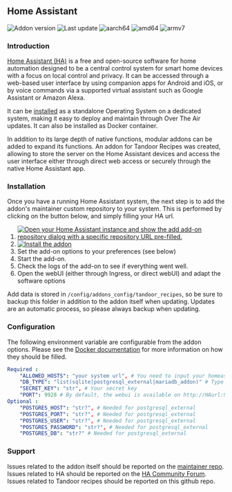 ## **Home Assistant**

![Addon version](https://img.shields.io/badge/dynamic/json?label=Version&query=%24.version&url=https%3A%2F%2Fraw.githubusercontent.com%2Falexbelgium%2Fhassio-addons%2Fmaster%2Ftandoor_recipes%2Fconfig.json) ![Last update](https://img.shields.io/badge/dynamic/json?label=Updated&query=%24.last_update&url=https%3A%2F%2Fraw.githubusercontent.com%2Falexbelgium%2Fhassio-addons%2Fmaster%2Ftandoor_recipes%2Fupdater.json) ![aarch64][aarch64-badge] ![amd64][amd64-badge] ![armv7][armv7-badge]

### Introduction
[Home Assistant (HA)](https://www.home-assistant.io/) is a free and open-source software for home automation designed to be a central control system for smart home devices with a focus on local control and privacy. It can be accessed through a web-based user interface by using companion apps for Android and iOS, or by voice commands via a supported virtual assistant such as Google Assistant or Amazon Alexa.

It can be [installed](https://www.home-assistant.io/installation/) as a standalone Operating System on a dedicated system, making it easy to deploy and maintain through Over The Air updates. It can also be installed as Docker container.

In addition to its large depth of native functions, modular addons can be added to expand its functions. An addon for Tandoor Recipes was created, allowing to store the server on the Home Assistant devices and access the user interface either through direct web access or securely through the native Home Assistant app.

### Installation

Once you have a running Home Assistant system, the next step is to add the addon's maintainer custom repository to your system.
This is performed by clicking on the button below, and simply filling your HA url.

1. [![Open your Home Assistant instance and show the add add-on repository dialog with a specific repository URL pre-filled.](https://my.home-assistant.io/badges/supervisor_add_addon_repository.svg)](https://my.home-assistant.io/redirect/supervisor_add_addon_repository/?repository_url=https%3A%2F%2Fgithub.com%2Falexbelgium%2Fhassio-addons)
1. [![Install the addon](https://my.home-assistant.io/badges/supervisor_store.svg)](https://my.home-assistant.io/redirect/supervisor_store)
1. Set the add-on options to your preferences (see below)
1. Start the add-on.
1. Check the logs of the add-on to see if everything went well.
1. Open the webUI (either through Ingress, or direct webUI) and adapt the software options

Add data is stored in `/config/addons_config/tandoor_recipes`, so be sure to backup this folder in addition to the addon itself when updating. Updates are an automatic process, so please always backup when updating.

### Configuration

The following environment variable are configurable from the addon options. Please see the [Docker documentation](https://docs.tandoor.dev/install/docker/) for more information on how they should be filled.

```yaml
Required :
    "ALLOWED_HOSTS": "your system url", # You need to input your homeassistant urls (comma separated, without space) to allow ingress to work
    "DB_TYPE": "list(sqlite|postgresql_external|mariadb_addon)" # Type of database to use. Mariadb_addon allows to be automatically configured if the maria_db addon is already installed on your system. Sqlite is an internal database. For postgresql_external, you'll need to fill the below settings
    "SECRET_KEY": "str", # Your secret key
    "PORT": 9928 # By default, the webui is available on http://HAurl:9928. If you ever need to change the port, you should never do it within the app, but only through this option
Optional :
    "POSTGRES_HOST": "str?", # Needed for postgresql_external
    "POSTGRES_PORT": "str?", # Needed for postgresql_external
    "POSTGRES_USER": "str?", # Needed for postgresql_external
    "POSTGRES_PASSWORD": "str?", # Needed for postgresql_external
    "POSTGRES_DB": "str?" # Needed for postgresql_external
```

### Support

Issues related to the addon itself should be reported on the [maintainer repo][repository].
Issues related to HA should be reported on the [HA Community Forum][forum].
Issues related to Tandoor recipes should be reported on this github repo.

[aarch64-badge]: https://img.shields.io/badge/aarch64-yes-green.svg?logo=arm
[amd64-badge]: https://img.shields.io/badge/amd64-yes-green.svg?logo=amd
[armv7-badge]: https://img.shields.io/badge/armv7-yes-green.svg?logo=arm
[forum]: https://community.home-assistant.io/t/my-custom-repo
[repository]: https://github.com/alexbelgium/hassio-addons
